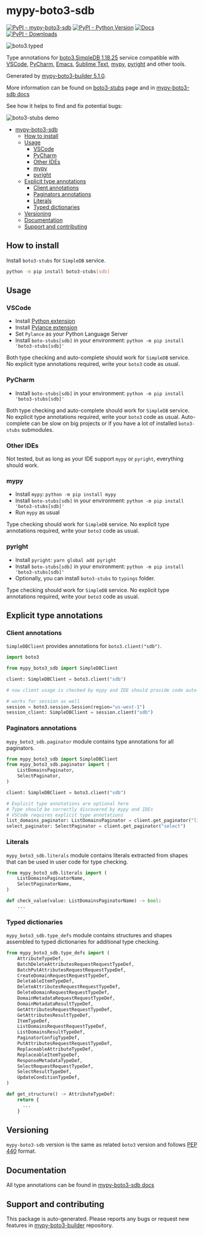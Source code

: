 <a id="mypy-boto3-sdb"></a>

# mypy-boto3-sdb

[![PyPI - mypy-boto3-sdb](https://img.shields.io/pypi/v/mypy-boto3-sdb.svg?color=blue)](https://pypi.org/project/mypy-boto3-sdb)
[![PyPI - Python Version](https://img.shields.io/pypi/pyversions/mypy-boto3-sdb.svg?color=blue)](https://pypi.org/project/mypy-boto3-sdb)
[![Docs](https://img.shields.io/readthedocs/mypy-boto3-builder.svg?color=blue)](https://mypy-boto3-builder.readthedocs.io/)
[![PyPI - Downloads](https://img.shields.io/pypi/dw/mypy-boto3-sdb?color=blue)](https://pypistats.org/packages/mypy-boto3-sdb)

![boto3.typed](https://github.com/vemel/mypy_boto3_builder/raw/master/logo.png)

Type annotations for
[boto3.SimpleDB 1.18.25](https://boto3.amazonaws.com/v1/documentation/api/1.18.25/reference/services/sdb.html#SimpleDB)
service compatible with [VSCode](https://code.visualstudio.com/),
[PyCharm](https://www.jetbrains.com/pycharm/),
[Emacs](https://www.gnu.org/software/emacs/),
[Sublime Text](https://www.sublimetext.com/),
[mypy](https://github.com/python/mypy),
[pyright](https://github.com/microsoft/pyright) and other tools.

Generated by
[mypy-boto3-builder 5.1.0](https://github.com/vemel/mypy_boto3_builder).

More information can be found on
[boto3-stubs](https://pypi.org/project/boto3-stubs/) page and in
[mypy-boto3-sdb docs](https://vemel.github.io/boto3_stubs_docs/mypy_boto3_sdb/)

See how it helps to find and fix potential bugs:

![boto3-stubs demo](https://github.com/vemel/mypy_boto3_builder/raw/master/demo.gif)

- [mypy-boto3-sdb](#mypy-boto3-sdb)
  - [How to install](#how-to-install)
  - [Usage](#usage)
    - [VSCode](#vscode)
    - [PyCharm](#pycharm)
    - [Other IDEs](#other-ides)
    - [mypy](#mypy)
    - [pyright](#pyright)
  - [Explicit type annotations](#explicit-type-annotations)
    - [Client annotations](#client-annotations)
    - [Paginators annotations](#paginators-annotations)
    - [Literals](#literals)
    - [Typed dictionaries](#typed-dictionaries)
  - [Versioning](#versioning)
  - [Documentation](#documentation)
  - [Support and contributing](#support-and-contributing)

<a id="how-to-install"></a>

## How to install

Install `boto3-stubs` for `SimpleDB` service.

```bash
python -m pip install boto3-stubs[sdb]
```

<a id="usage"></a>

## Usage

<a id="vscode"></a>

### VSCode

- Install
  [Python extension](https://marketplace.visualstudio.com/items?itemName=ms-python.python)
- Install
  [Pylance extension](https://marketplace.visualstudio.com/items?itemName=ms-python.vscode-pylance)
- Set `Pylance` as your Python Language Server
- Install `boto-stubs[sdb]` in your environment:
  `python -m pip install 'boto3-stubs[sdb]'`

Both type checking and auto-complete should work for `SimpleDB` service. No
explicit type annotations required, write your `boto3` code as usual.

<a id="pycharm"></a>

### PyCharm

- Install `boto-stubs[sdb]` in your environment:
  `python -m pip install 'boto3-stubs[sdb]'`

Both type checking and auto-complete should work for `SimpleDB` service. No
explicit type annotations required, write your `boto3` code as usual.
Auto-complete can be slow on big projects or if you have a lot of installed
`boto3-stubs` submodules.

<a id="other-ides"></a>

### Other IDEs

Not tested, but as long as your IDE support `mypy` or `pyright`, everything
should work.

<a id="mypy"></a>

### mypy

- Install `mypy`: `python -m pip install mypy`
- Install `boto-stubs[sdb]` in your environment:
  `python -m pip install 'boto3-stubs[sdb]'`
- Run `mypy` as usual

Type checking should work for `SimpleDB` service. No explicit type annotations
required, write your `boto3` code as usual.

<a id="pyright"></a>

### pyright

- Install `pyright`: `yarn global add pyright`
- Install `boto-stubs[sdb]` in your environment:
  `python -m pip install 'boto3-stubs[sdb]'`
- Optionally, you can install `boto3-stubs` to `typings` folder.

Type checking should work for `SimpleDB` service. No explicit type annotations
required, write your `boto3` code as usual.

<a id="explicit-type-annotations"></a>

## Explicit type annotations

<a id="client-annotations"></a>

### Client annotations

`SimpleDBClient` provides annotations for `boto3.client("sdb")`.

```python
import boto3

from mypy_boto3_sdb import SimpleDBClient

client: SimpleDBClient = boto3.client("sdb")

# now client usage is checked by mypy and IDE should provide code auto-complete

# works for session as well
session = boto3.session.Session(region="us-west-1")
session_client: SimpleDBClient = session.client("sdb")
```

<a id="paginators-annotations"></a>

### Paginators annotations

`mypy_boto3_sdb.paginator` module contains type annotations for all paginators.

```python
from mypy_boto3_sdb import SimpleDBClient
from mypy_boto3_sdb.paginator import (
    ListDomainsPaginator,
    SelectPaginator,
)

client: SimpleDBClient = boto3.client("sdb")

# Explicit type annotations are optional here
# Type should be correctly discovered by mypy and IDEs
# VSCode requires explicit type annotations
list_domains_paginator: ListDomainsPaginator = client.get_paginator("list_domains")
select_paginator: SelectPaginator = client.get_paginator("select")
```

<a id="literals"></a>

### Literals

`mypy_boto3_sdb.literals` module contains literals extracted from shapes that
can be used in user code for type checking.

```python
from mypy_boto3_sdb.literals import (
    ListDomainsPaginatorName,
    SelectPaginatorName,
)

def check_value(value: ListDomainsPaginatorName) -> bool:
    ...
```

<a id="typed-dictionaries"></a>

### Typed dictionaries

`mypy_boto3_sdb.type_defs` module contains structures and shapes assembled to
typed dictionaries for additional type checking.

```python
from mypy_boto3_sdb.type_defs import (
    AttributeTypeDef,
    BatchDeleteAttributesRequestRequestTypeDef,
    BatchPutAttributesRequestRequestTypeDef,
    CreateDomainRequestRequestTypeDef,
    DeletableItemTypeDef,
    DeleteAttributesRequestRequestTypeDef,
    DeleteDomainRequestRequestTypeDef,
    DomainMetadataRequestRequestTypeDef,
    DomainMetadataResultTypeDef,
    GetAttributesRequestRequestTypeDef,
    GetAttributesResultTypeDef,
    ItemTypeDef,
    ListDomainsRequestRequestTypeDef,
    ListDomainsResultTypeDef,
    PaginatorConfigTypeDef,
    PutAttributesRequestRequestTypeDef,
    ReplaceableAttributeTypeDef,
    ReplaceableItemTypeDef,
    ResponseMetadataTypeDef,
    SelectRequestRequestTypeDef,
    SelectResultTypeDef,
    UpdateConditionTypeDef,
)

def get_structure() -> AttributeTypeDef:
    return {
      ...
    }
```

<a id="versioning"></a>

## Versioning

`mypy-boto3-sdb` version is the same as related `boto3` version and follows
[PEP 440](https://www.python.org/dev/peps/pep-0440/) format.

<a id="documentation"></a>

## Documentation

All type annotations can be found in
[mypy-boto3-sdb docs](https://vemel.github.io/boto3_stubs_docs/mypy_boto3_sdb/)

<a id="support-and-contributing"></a>

## Support and contributing

This package is auto-generated. Please reports any bugs or request new features
in [mypy-boto3-builder](https://github.com/vemel/mypy_boto3_builder/issues/)
repository.
